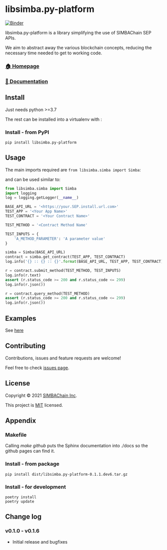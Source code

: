 # libsimba.py-platform

[![Binder](https://mybinder.org/badge_logo.svg)](https://mybinder.org/v2/gh/SIMBAChain/libsimba.py-platform/main?filepath=notebooks%2Fexamples.ipynb)


libsimba.py-platform is a library simplifying the use of SIMBAChain SEP APIs. 

We aim to abstract away the various blockchain concepts, reducing the necessary time needed to get to working code.

### [🏠 Homepage](https://github.com/SIMBAChain/libsimba.py-platform)
### [📝 Documentation](https://simbachain.github.io/libsimba.py-platform/)

## Install

Just needs python >=3.7

The rest can be installed into a virtualenv with :

### Install - from PyPI

	pip install libsimba.py-platform

## Usage

The main imports required are `from libsimba.simba import Simba`:

and can be used similar to:

```python
from libsimba.simba import Simba
import logging
log = logging.getLogger(__name__)

BASE_API_URL = '<https://your.SEP.install.url.com>'
TEST_APP = '<Your App Name>'
TEST_CONTRACT = '<Your Contract Name>'

TEST_METHOD = '<Contract Method Name'

TEST_INPUTS = {
    'A_METHOD_PARAMETER': 'A parameter value'
}

simba = Simba(BASE_API_URL)
contract = simba.get_contract(TEST_APP, TEST_CONTRACT)
log.info('{} :: {} :: {}'.format(BASE_API_URL, TEST_APP, TEST_CONTRACT))

r = contract.submit_method(TEST_METHOD, TEST_INPUTS)
log.info(r.text)
assert (r.status_code >= 200 and r.status_code <= 299)
log.info(r.json())

r = contract.query_method(TEST_METHOD)
assert (r.status_code >= 200 and r.status_code <= 299)
log.info(r.json())
```

## Examples

See [here](https://github.com/SIMBAChain/PyLibSIMBA/blob/master/tests/examples.py)

## Contributing

Contributions, issues and feature requests are welcome!

Feel free to check [issues page](https://github.com/SIMBAChain/PyLibSIMBA/issues).

## License

Copyright © 2021 [SIMBAChain Inc](https://simbachain.com/).

This project is [MIT](https://github.com/SIMBAChain/PyLibSIMBA/blob/master/LICENSE) licensed.

## Appendix

### Makefile

Calling *make github* puts the Sphinx documentation into ./docs so the github pages can find it.

		
### Install - from package

	pip install dist/libsimba.py-platform-0.1.1.dev6.tar.gz

### Install - for development

    poetry install
    poetry update
   
    
## Change log

### v0.1.0 - v0.1.6
* Initial release and bugfixes

